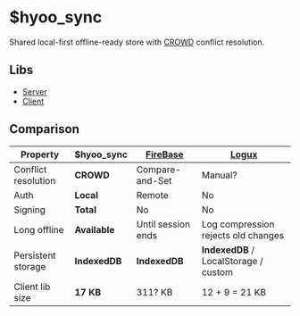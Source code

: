 # $hyoo_sync

Shared local-first offline-ready store with [CROWD](https://github.com/hyoo-ru/crowd.hyoo.ru) conflict resolution.

## Libs

- [Server](https://github.com/hyoo-ru/sync.hyoo.ru/tree/master/server)
- [Client](https://github.com/hyoo-ru/sync.hyoo.ru/tree/master/client)

## Comparison

| Property            | **$hyoo_sync** | [FireBase](https://firebase.google.com/) | [Logux](https://logux.io/)
|---------------------|----------------|--------------------|---------------------------
| Conflict resolution | **CROWD**      | Compare-and-Set    | Manual?
| Auth                | **Local**      | Remote             | No
| Signing             | **Total**      | No                 | No
| Long offline        | **Available**  | Until session ends | Log compression rejects old changes
| Persistent storage  | **IndexedDB**  | **IndexedDB**      | **IndexedDB** / LocalStorage / custom
| Client lib size     | **17 KB**      | 311? KB            | 12 + 9 = 21 KB
